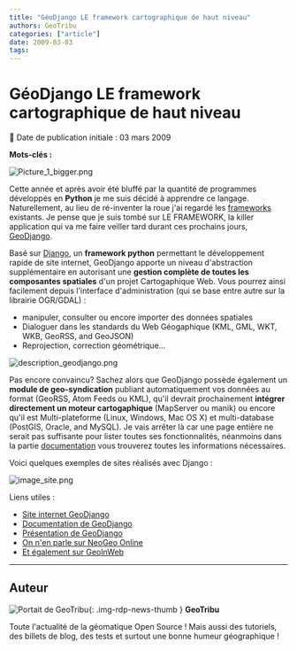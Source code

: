 ```yaml
---
title: "GéoDjango LE framework cartographique de haut niveau"
authors: GeoTribu
categories: ["article"]
date: 2009-03-03
tags:
---
```


# GéoDjango LE framework cartographique de haut niveau

:calendar: Date de publication initiale : 03 mars 2009

**Mots-clés :**

![Picture_1_bigger.png](https://cdn.geotribu.fr/img/tuto/Blog/Django/Picture_1_bigger.png)

Cette année et après avoir été bluffé par la quantité de programmes développés en **Python** je me suis décidé à apprendre ce langage. Naturellement, au lieu de ré-inventer la roue j'ai regardé les [frameworks](https://fr.wikipedia.org/wiki/Framework) existants. Je pense que je suis tombé sur LE FRAMEWORK, la killer application qui va me faire veiller tard durant ces prochains jours, [GeoDjango](http://geodjango.org/).

Basé sur [Django](http://www.django-fr.org/), un **framework python** permettant le développement rapide de site internet, GeoDjango apporte un niveau d'abstraction supplémentaire en autorisant une **gestion complète de toutes les composantes spatiales** d'un projet Cartogaphique Web. Vous pourrez ainsi facilement depuis l'interface d'administration (qui se base entre autre sur la librairie OGR/GDAL) :

* manipuler, consulter ou encore importer des données spatiales
* Dialoguer dans les standards du Web Géogaphique (KML, GML, WKT, WKB, GeoRSS, and GeoJSON)
* Reprojection, correction géométrique...

![description_geodjango.png](https://cdn.geotribu.fr/img/tuto/Blog/Django/description_geodjango.png)

Pas encore convaincu? Sachez alors que GeoDjango possède également un **module de geo-syndication** publiant automatiquement vos données au format (GeoRSS, Atom Feeds ou KML), qu'il devrait prochainement **intégrer directement un moteur cartogaphique** (MapServer ou manik) ou encore qu'il est Multi-plateforme (Linux, Windows, Mac OS X) et multi-database (PostGIS, Oracle, and MySQL). Je vais arrêter là car une page entière ne serait pas suffisante pour lister toutes ses fonctionnalités, néanmoins dans la partie [documentation](http://geodjango.org/presentations/) vous trouverez toutes les informations nécessaires.

Voici quelques exemples de sites réalisés avec Django :

![image_site.png](https://cdn.geotribu.fr/img/tuto/Blog/Django/image_site.png)

Liens utiles :

* [Site internet GeoDjango](http://geodjango.org/)  
* [Documentation de GeoDjango](http://geodjango.org/docs/)  
* [Présentation de GeoDjango](http://www.geowebguru.com/articles/99-overview-geodjango)  
* [On n'en parle sur NeoGeo Online](http://www.neogeo-online.net/blog/archives/tag/geodjango/)  
* [Et également sur GeoInWeb](http://www.geoinweb.com/2008/07/10/geodjangon-un-framework-web-gographique-session-de-la-confrence-where-20-2008-slection-n4/)

----

## Auteur

![Portait de GeoTribu](https://cdn.geotribu.fr/img/internal/charte/geotribu_logo_64x64.png){: .img-rdp-news-thumb }
**GeoTribu**

Toute l'actualité de la géomatique Open Source ! Mais aussi des tutoriels, des billets de blog, des tests et surtout une bonne humeur géographique !
